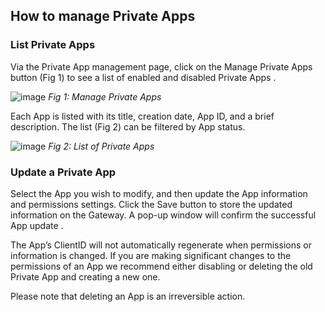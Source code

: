 ## How to manage Private Apps 

### List Private Apps

Via the Private App management page, click on the Manage Private Apps button (Fig 1) to see a list of enabled and disabled Private Apps . 

![image](https://github.com/HDRUK/gateway-2-integrations-testing/assets/69473770/f363f047-6d33-4030-bda1-3fbedd612f7c)
_Fig 1: Manage Private Apps_

Each App is listed with its title, creation date, App ID, and a brief description. The list (Fig 2) can be filtered by App status. 

![image](https://github.com/HDRUK/gateway-2-integrations-testing/assets/69473770/75c7784e-35f4-4a40-b58a-0fb8007c0a0b)
_Fig 2: List of Private Apps_


### Update a Private App 

Select the App you wish to modify, and then update the App information and permissions settings. Click the Save button to store the updated information on the Gateway. A pop-up window will confirm the successful App update . 

The App’s ClientID will not automatically regenerate when permissions or information is changed. If you are making significant changes to the permissions of an App we recommend either disabling or deleting the old Private App and creating a new one. 

Please note that deleting an App is an irreversible action. 